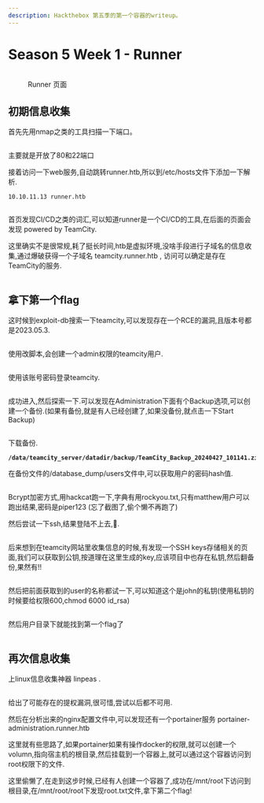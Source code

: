 ```yaml
---
description: Hackthebox 第五季的第一个容器的writeup。
---
```


# Season 5 Week 1 - Runner

<figure><img src="../.gitbook/assets/image (4).png" alt=""><figcaption><p>Runner 页面</p></figcaption></figure>

## 初期信息收集

首先先用nmap之类的工具扫描一下端口。

<figure><img src="../.gitbook/assets/{DE150B3D-8922-4018-9514-404D33B95382}.png" alt=""><figcaption></figcaption></figure>

主要就是开放了80和22端口&#x20;

接着访问一下web服务,自动跳转runner.htb,所以到/etc/hosts文件下添加一下解析.

```
10.10.11.13 runner.htb
```

<figure><img src="../.gitbook/assets/{A5F3A352-7ECC-4cee-BD94-CAD99F910A19}.png" alt=""><figcaption></figcaption></figure>

首页发现CI/CD之类的词汇,可以知道runner是一个CI/CD的工具,在后面的页面会发现 powered by TeamCity.



这里确实不是很常规,耗了挺长时间,htb是虚拟环境,没啥手段进行子域名的信息收集,通过爆破获得一个子域名 teamcity.runner.htb , 访问可以确定是存在TeamCity的服务.

<figure><img src="../.gitbook/assets/{D18002C4-C042-4d99-A6B0-992F550A8998}.png" alt=""><figcaption></figcaption></figure>

## 拿下第一个flag

这时候到exploit-db搜索一下teamcity,可以发现存在一个RCE的漏洞,且版本号都是2023.05.3.

<figure><img src="../.gitbook/assets/{A72D9DD5-79DB-4256-A97E-119AB38C22B1}.png" alt=""><figcaption></figcaption></figure>

使用改脚本,会创建一个admin权限的teamcity用户.

<figure><img src="../.gitbook/assets/{61D5907D-193E-43f9-98FF-1EFCD0DD88FA}.png" alt=""><figcaption></figcaption></figure>

使用该账号密码登录teamcity.

<figure><img src="../.gitbook/assets/{2739558A-6EA3-4861-B0C1-2937C923C8C0}.png" alt=""><figcaption></figcaption></figure>

成功进入,然后探索一下.可以发现在Administration下面有个Backup选项,可以创建一个备份.(如果有备份,就是有人已经创建了,如果没备份,就点击一下Start Backup)

<figure><img src="../.gitbook/assets/{1AA22E40-CE34-477d-ACDA-C904F2ABF681}.png" alt=""><figcaption></figcaption></figure>

下载备份.

<pre><code><strong>/data/teamcity_server/datadir/backup/TeamCity_Backup_20240427_101141.zip 
</strong></code></pre>

在备份文件的/database\_dump/users文件中,可以获取用户的密码hash值.

<figure><img src="../.gitbook/assets/{F37C12C3-8396-4d94-BA49-B165960C3689}.png" alt=""><figcaption></figcaption></figure>

Bcrypt加密方式,用hackcat跑一下,字典有用rockyou.txt,只有matthew用户可以跑出结果,密码是piper123 (忘了截图了,偷个懒不再跑了)

然后尝试一下ssh,结果登陆不上去,🐔.

<figure><img src="../.gitbook/assets/{27A65CFD-8107-4415-A1FC-1F900C346DEF}.png" alt=""><figcaption></figcaption></figure>

后来想到在teamcity网站里收集信息的时候,有发现一个SSH keys存储相关的页面,我们可以获取到公钥,按道理在这里生成的key,应该项目中也存在私钥,然后翻备份,果然有!!

<figure><img src="../.gitbook/assets/{FEBCF214-0A33-48c9-AE90-A2A5E52146E5}.png" alt=""><figcaption></figcaption></figure>

然后把前面获取到的user的名称都试一下,可以知道这个是john的私钥(使用私钥的时候要给权限600,chmod 6000 id\_rsa)

<figure><img src="../.gitbook/assets/{ED57E277-6AD4-467a-9B37-A94363C673A3}.png" alt=""><figcaption></figcaption></figure>

然后用户目录下就能找到第一个flag了

<figure><img src="../.gitbook/assets/434325fe-6e72-4618-a3ef-0294509a77f7.png" alt=""><figcaption></figcaption></figure>

## 再次信息收集

上linux信息收集神器 linpeas .

<figure><img src="../.gitbook/assets/{3A9E8380-EBD4-451e-B5B3-E5C5F9412A48}.png" alt=""><figcaption></figcaption></figure>

给出了可能存在的提权漏洞,很可惜,尝试以后都不可用.

然后在分析出来的nginx配置文件中,可以发现还有一个portainer服务 portainer-administration.runner.htb&#x20;

这里就有些思路了,如果portainer如果有操作docker的权限,就可以创建一个volumn,指向宿主机的根目录,然后挂载到一个容器上,就可以通过这个容器访问到root权限下的文件.

这里偷懒了,在走到这步时候,已经有人创建一个容器了,成功在/mnt/root下访问到根目录,在/mnt/root/root下发现root.txt文件,拿下第二个flag!

<figure><img src="../.gitbook/assets/6b3a4c6d1d7ee53e6d12b7c443ad804.png" alt=""><figcaption></figcaption></figure>
